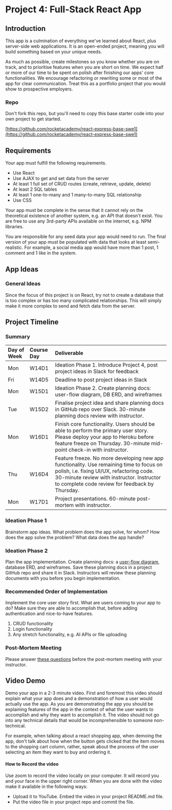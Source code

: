 # Project 4: Full-Stack React App

## Introduction

This app is a culmination of everything we've learned about React, plus server-side web applications. It is an open-ended project, meaning you will build something based on your unique needs.

As much as possible, create milestones so you know whether you are on track, and to prioritise features when you are short on time. We expect half or more of our time to be spent on polish after finishing our apps' core functionalities. We encourage refactoring or rewriting some or most of the app for clear communication. Treat this as a portfolio project that you would show to prospective employers.

### Repo

Don't fork this repo, but you'll need to copy this base starter code into your own project to get started.

[https://github.com/rocketacademy/react-express-base-swe1](https://github.com/rocketacademy/react-express-base-swe1)

## Requirements

Your app must fulfill the following requirements.

* Use React
* Use AJAX to get and set data from the server
* At least 1 full set of CRUD routes \(create, retrieve, update, delete\)
* At least 2 SQL tables
* At least 1 one-to-many and 1 many-to-many SQL relationship
* Use CSS

Your app must be complete in the sense that it cannot rely on the theoretical existence of another system, e.g. an API that doesn't exist. You are free to use any 3rd-party APIs available on the internet, e.g. NPM libraries.

You are responsible for any seed data your app would need to run. The final version of your app must be populated with data that looks at least semi-realistic. For example, a social media app would have more than 1 post, 1 comment and 1 like in the system.

## App Ideas

### General Ideas

Since the focus of this project is on React, try not to create a database that is too complex or has too many complicated relationships. This will simply make it more complex to send and fetch data from the server.

## Project Timeline

### Summary

| Day of Week | Course Day | Deliverable |
| :--- | :--- | :--- |
| Mon | W14D1 | Ideation Phase 1. Introduce Project 4, post project ideas in Slack for feedback |
| Fri | W14D5 | Deadline to post project ideas in Slack |
| Mon | W15D1 | Ideation Phase 2. Create planning docs: user-flow diagram, DB ERD, and wireframes |
| Tue | W15D2 | Finalise project idea and share planning docs in GitHub repo over Slack. 30-minute planning docs review with instructor. |
| Mon | W16D1 | Finish core functionality. Users should be able to perform the primary user story. Please deploy your app to Heroku before feature freeze on Thursday. 30-minute mid-point check-in with instructor. |
| Thu | W16D4 | Feature freeze. No more developing new app functionality. Use remaining time to focus on polish, i.e. fixing UI/UX, refactoring code. 30-minute review with instructor. Instructor to complete code review for feedback by Thursday. |
| Mon | W17D1 | Project presentations. 60-minute post-mortem with instructor. |

### Ideation Phase 1

Brainstorm app ideas. What problem does the app solve, for whom? How does the app solve the problem? What data does the app handle?

### Ideation Phase 2

Plan the app implementation. Create planning docs: a [user-flow diagram](https://careerfoundry.com/en/blog/ux-design/what-are-user-flows/), database ERD, and wireframes. Save these planning docs in a project GitHub repo and share it in Slack. Instructors will review these planning documents with you before you begin implementation.

### Recommended Order of Implementation

Implement the core user story first. What are users coming to your app to do? Make sure they are able to accomplish that, before adding authentication and nice-to-have features.

1. CRUD functionality
2. Login functionality
3. Any stretch functionality, e.g. AI APIs or file uploading

### Post-Mortem Meeting

Please answer [these questions](../course-logistics/course-methodology.md#instructor-code-review) before the post-mortem meeting with your instructor.

## Video Demo

Demo your app in a 2-3 minute video. First and foremost this video should explain what your app does and a demonstration of how a user would actually use the app. As you are demonstrating the app you should be explaining features of the app in the context of what the user wants to accomplish and why they want to accomplish it. The video should not go into any technical details that would be incomprehensible to someone non-technical.

For example, when talking about a react shopping app, when demoing the app, don't talk about how when the button gets clicked that the item moves to the shopping cart column, rather, speak about the process of the user selecting an item they want to buy and ordering it.

#### How to Record the video

Use zoom to record the video locally on your computer. It will record you and your face in the upper right corner. When you are done with the video make it available in the following ways:

* Upload it to YouTube. Embed the video in your project README.md file.
* Put the video file in your project repo and commit the file.




